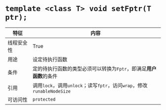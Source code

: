 # `template <class T> void setFptr(T ptr);`

|特征|内容
|---|---
|线程安全性|True
|用途|设定待执行函数
|条件|定的待执行函数的类型必须可以转换为`Fptr`，即满足**用户函数**的条件
|引用|调用`lock`，调用`unlock`；读写`fptr`，访问`wrap`，修改`runableNodeSize`
|可访问性|`protected`